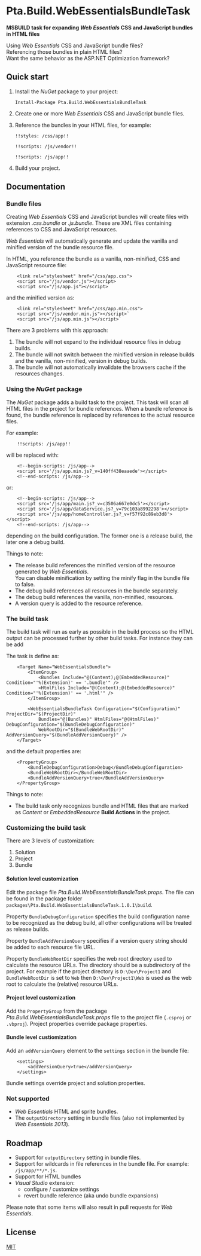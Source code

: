Pta.Build.WebEssentialsBundleTask
=================================

**MSBUILD task for expanding *Web Essentials* CSS and JavaScript bundles in HTML files**

Using *Web Essentials* CSS and JavaScript bundle files?  
Referencing those bundles in plain HTML files?  
Want the same behavior as the ASP.NET Optimization framework?  

Quick start
-----------
1. Install the *NuGet* package to your project:

	`Install-Package Pta.Build.WebEssentialsBundleTask`

2. Create one or more *Web Essentials* CSS and JavaScript bundle files.
3. Reference the bundles in your HTML files, for example:

	`!!styles: /css/app!!`
	
	`!!scripts: /js/vendor!!`
	
	`!!scripts: /js/app!!`

4. Build your project.

Documentation
-------------

### Bundle files

Creating *Web Essentials* CSS and JavaScript bundles will create files with extension *.css.bundle*
or *.js.bundle*. These are XML files containing references to CSS and JavaScript resources.

*Web Essentials* will automatically generate and update the vanilla and minified version
of the bundle resource file.

In HTML, you reference the bundle as a vanilla, non-minified, CSS and JavaScript resource file:

		<link rel="stylesheet" href="/css/app.css">
		<script src="/js/vendor.js"></script>
		<script src="/js/app.js"></script>

and the minified version as:

		<link rel="stylesheet" href="/css/app.min.css">
		<script src="/js/vendor.min.js"></script>`
		<script src="/js/app.min.js"></script>`

There are 3 problems with this approach:

1.	The bundle will not expand to the individual resource files in debug builds.
2.	The bundle will not switch between the minified version in release builds and the vanilla, non-minified, version in debug builds.
3.	The bundle will not automatically invalidate the browsers cache if the resources changes.

### Using the *NuGet* package

The *NuGet* package adds a build task to the project. This task will scan all HTML files in the project
for bundle references. When a bundle reference is found, the bundle reference is replaced by references
to the actual resource files.

For example:

		!!scripts: /js/app!!

will be replaced with:

	    <!--begin-scripts: /js/app-->
	    <script src='/js/app.min.js?_v=140ff438eaaede'></script>
	    <!--end-scripts: /js/app-->

or:

	    <!--begin-scripts: /js/app-->
	    <script src='/js/app/main.js?_v=c3506a667e0dc5'></script>
	    <script src='/js/app/dataService.js?_v=79c103a8992298'></script>
	    <script src='/js/app/homeController.js?_v=f57f92c89eb3d8'></script>
	    <!--end-scripts: /js/app-->

depending on the build configuration. The former one is a release build, the later one a debug build.

Things to note:

*	The release build references the minified version of the resource generated by *Web Essentials*.	
	You can disable minification by setting the minify flag in the bundle file to false.
*	The debug build references all resources in the bundle separately.
*	The debug build references the vanilla, non-minified, resources.
*	A version query is added to the resource reference.

### The build task

The build task will run as early as possible in the build process so the HTML output can be processed further by other build tasks. For instance they can be add

The task is define as:

		<Target Name="WebEssentialsBundle">
			<ItemGroup>
				<Bundles Include="@(Content);@(EmbeddedResource)" Condition="'%(Extension)' == '.bundle'" />
				<HtmlFiles Include="@(Content);@(EmbeddedResource)" Condition="'%(Extension)' == '.html'" />
			</ItemGroup>

			<WebEssentialsBundleTask Configuration="$(Configuration)" ProjectDir="$(ProjectDir)"
				Bundles="@(Bundles)" HtmlFiles="@(HtmlFiles)" DebugConfiguration="$(BundleDebugConfiguration)"
				WebRootDir="$(BundleWebRootDir)" AddVersionQuery="$(BundleAddVersionQuery)" />
		</Target>

and the default properties are:

		<PropertyGroup>
			<BundleDebugConfiguration>Debug</BundleDebugConfiguration>
			<BundleWebRootDir></BundleWebRootDir>
			<BundleAddVersionQuery>true</BundleAddVersionQuery>
		</PropertyGroup>

Things to note:

*	The build task only recognizes  bundle and HTML files that are marked as *Content* or *EmbeddedResource* **Build Actions** in the project.

### Customizing the build task

There are 3 levels of customization:

1. Solution
2. Project
3. Bundle

#### Solution level customization

Edit the package file *Pta.Build.WebEssentialsBundleTask.props*. The file
can be found in the package folder `packages\Pta.Build.WebEssentialsBundleTask.1.0.1\build`.

Property `BundleDebugConfiguration`	specifies the build configuration name to be recognized as
the debug build, all other configurations will be treated as release builds.

Property `BundleAddVersionQuery` specifies if a version query string should be added to each
resource file URL.

Property `BundleWebRootDir` specifies the web root directory used to calculate the resource URLs.
The directory should  be a subdirectory of the project. For example if the project directory is
`D:\Dev\Project1` and `BundleWebRootDir` is set to `Web` then `D:\Dev\Project1\Web` is used as
the web root to calculate the (relative) resource URLs.

#### Project level customization

Add the `PropertyGroup` from the package *Pta.Build.WebEssentialsBundleTask.props* file to the
project file (`.csproj` or `.vbproj`). Project properties override package properties.

#### Bundle level custiomization

Add an `addVersionQuery` element to the `settings` section in the bundle file:

		<settings>
			<addVersionQuery>true</addVersionQuery>
		</settings>

Bundle settings override project and solution properties.

### Not supported

* *Web Essentials* HTML and sprite bundles.
* The `outputDirectory` setting in bundle files (also not implemented by *Web Essentials 2013*).

Roadmap
-------

* Support for `outputDirectory` setting in bundle files.
* Support for wildcards in file references in the bundle file. For example: `/js/app/**/*.js`.
* Support for HTML bundles
* *Visual Studio* extension:
	* configure / customize settings
	* revert bundle reference (aka undo bundle expansions)

Please note that some items will also result in pull requests for *Web Essentials*.

License
-------

[MIT](https://github.com/ptakes/Pta.Build.WebEssentialsBundleTask/blob/master/LICENSE)
